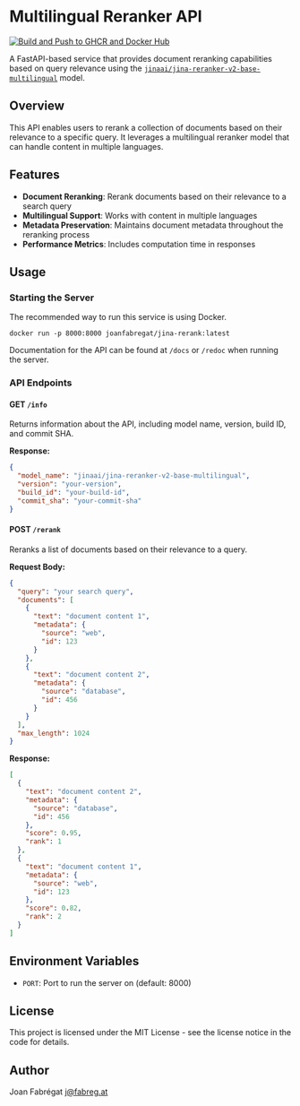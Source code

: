 # Multilingual Reranker API

[![Build and Push to GHCR and Docker Hub](https://github.com/joanfabregat/jina-rerank/actions/workflows/build.yaml/badge.svg)](https://github.com/joanfabregat/jina-rerank/actions/workflows/build.yaml)

A FastAPI-based service that provides document reranking capabilities based on query relevance using the
[`jinaai/jina-reranker-v2-base-multilingual`](https://huggingface.co/jinaai/jina-reranker-v2-base-multilingual) model.

## Overview

This API enables users to rerank a collection of documents based on their relevance to a specific query. It leverages a
multilingual reranker model that can handle content in multiple languages.

## Features

- **Document Reranking**: Rerank documents based on their relevance to a search query
- **Multilingual Support**: Works with content in multiple languages
- **Metadata Preservation**: Maintains document metadata throughout the reranking process
- **Performance Metrics**: Includes computation time in responses

## Usage

### Starting the Server

The recommended way to run this service is using Docker.

```shell
docker run -p 8000:8000 joanfabregat/jina-rerank:latest
```

Documentation for the API can be found at `/docs` or `/redoc` when running the server.

### API Endpoints

#### GET `/info`

Returns information about the API, including model name, version, build ID, and commit SHA.

**Response:**

```json
{
  "model_name": "jinaai/jina-reranker-v2-base-multilingual",
  "version": "your-version",
  "build_id": "your-build-id",
  "commit_sha": "your-commit-sha"
}
```

#### POST `/rerank`

Reranks a list of documents based on their relevance to a query.

**Request Body:**

```json
{
  "query": "your search query",
  "documents": [
    {
      "text": "document content 1",
      "metadata": {
        "source": "web",
        "id": 123
      }
    },
    {
      "text": "document content 2",
      "metadata": {
        "source": "database",
        "id": 456
      }
    }
  ],
  "max_length": 1024
}
```

**Response:**

```json
[
  {
    "text": "document content 2",
    "metadata": {
      "source": "database",
      "id": 456
    },
    "score": 0.95,
    "rank": 1
  },
  {
    "text": "document content 1",
    "metadata": {
      "source": "web",
      "id": 123
    },
    "score": 0.82,
    "rank": 2
  }
]
```

## Environment Variables

- `PORT`: Port to run the server on (default: 8000)

## License

This project is licensed under the MIT License - see the license notice in the code for details.

## Author

Joan Fabrégat <j@fabreg.at>